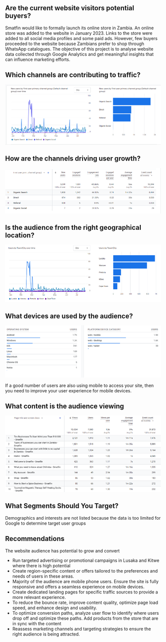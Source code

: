 <H2> Are the current website visitors potential buyers?</H2>
Smatfin would like to formally launch its online store in Zambia. An online store was added to the website in January 2023. Links to the store were added to all social media profiles and some paid ads. However, few buyers proceeded to the website because Zambians prefer to shop through WhatsApp catalogues. The objective of this project is to analyse website data collected through Google Analytics and get meaningful insights that can influence marketing efforts.

<H2>Which channels are contributing to traffic?</H2>
<img src="https://github.com/Shimanga/Website-Analytics-Report/blob/main/Smatfin%20user%20acquisition.png?raw=true)"></img>

<H2>How are the channels driving user growth?</H2>
<img src="https://github.com/Shimanga/Website-Analytics-Report/blob/main/Smatfin%20user%20acquisition%20overview.png?raw=true"></img>

<H2>Is the audience from the right geographical location?</H2>
<img src="https://github.com/Shimanga/Website-Analytics-Report/blob/main/location.png?raw=true"></img>

<H2>What devices are used by the audience?</H2>
<img src="https://github.com/Shimanga/Website-Analytics-Report/blob/main/devices%20used.png?raw=true"></img>

If a good number of users are also using mobile to access your site, then you need to improve your user experience for mobile devices. 

<H2>What content is the audience viewing</H2>
<img src="https://github.com/Shimanga/Website-Analytics-Report/blob/main/Smatfin%20page%20views.png?raw=true"></img>

<H2>What Segments Should You Target?</H2>

Demographics and interests are not listed because the data is too limited for Google to determine target user groups

<H2>Recommendations</H2>

The website audience has potential to grow and convert

<ul>
<li>Run targeted advertising or promotional campaigns in Lusaka and Kitwe where there is high potential</li>

<li>Create region-specific content or offers tailored to the preferences and needs of users in these areas.</li>

<li>Majority of the audience are mobile phone users. Ensure the site is fully responsive and offers a seamless experience on mobile devices. </li>

<li>Create dedicated landing pages for specific traffic sources to provide a more relevant experience.</li>

<li>To reduce the bounce rate, improve content quality, optimize page load speed, and enhance design and usability.</li>

<li>To optimize conversion paths, analyze user flow to identify where users drop off and optimize these paths. Add products from the store that are in sync with the content</li>

<li>Reassess marketing channels and targeting strategies to ensure the right audience is being attracted. </li>
